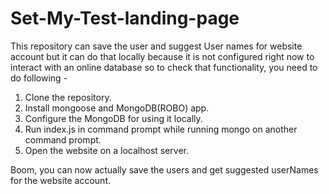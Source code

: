 # Set-My-Test-landing-page
This repository can save the user and suggest User names for website account but it can do that locally because it is not configured right
now to interact with an online database so to check that functionality, you need to do following - 
1. Clone the repository.
2. Install mongoose and MongoDB(ROBO) app.
3. Configure the MongoDB for using it locally.
4. Run index.js in command prompt while running mongo on another command prompt.
5. Open the website on a localhost server. 

Boom, you can now actually save the users and get suggested userNames for the website account.
